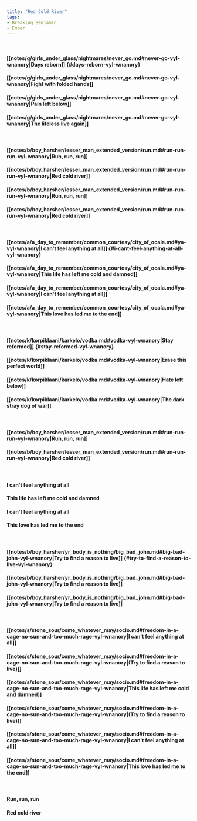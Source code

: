 ```yaml
---
title: "Red Cold River"
tags:
- Breaking Benjamin
- Ember
---
```

&nbsp;
#### [[notes/g/girls_under_glass/nightmares/never_go.md#never-go-vyl-wnanory|Days reborn]] {#days-reborn-vyl-wnanory}
#### [[notes/g/girls_under_glass/nightmares/never_go.md#never-go-vyl-wnanory|Fight with folded hands]]
#### [[notes/g/girls_under_glass/nightmares/never_go.md#never-go-vyl-wnanory|Pain left below]]
#### [[notes/g/girls_under_glass/nightmares/never_go.md#never-go-vyl-wnanory|The lifeless live again]]
&nbsp;
#### [[notes/b/boy_harsher/lesser_man_extended_version/run.md#run-run-run-vyl-wnanory|Run, run, run]]
#### [[notes/b/boy_harsher/lesser_man_extended_version/run.md#run-run-run-vyl-wnanory|Red cold river]]
#### [[notes/b/boy_harsher/lesser_man_extended_version/run.md#run-run-run-vyl-wnanory|Run, run, run]]
#### [[notes/b/boy_harsher/lesser_man_extended_version/run.md#run-run-run-vyl-wnanory|Red cold river]]
&nbsp;
#### [[notes/a/a_day_to_remember/common_courtesy/city_of_ocala.md#ya-vyl-wnanory|I can't feel anything at all]] {#i-cant-feel-anything-at-all-vyl-wnanory}
#### [[notes/a/a_day_to_remember/common_courtesy/city_of_ocala.md#ya-vyl-wnanory|This life has left me cold and damned]]
#### [[notes/a/a_day_to_remember/common_courtesy/city_of_ocala.md#ya-vyl-wnanory|I can't feel anything at all]]
#### [[notes/a/a_day_to_remember/common_courtesy/city_of_ocala.md#ya-vyl-wnanory|This love has led me to the end]]
&nbsp;
#### [[notes/k/korpiklaani/karkelo/vodka.md#vodka-vyl-wnanory|Stay reformed]] {#stay-reformed-vyl-wnanory}
#### [[notes/k/korpiklaani/karkelo/vodka.md#vodka-vyl-wnanory|Erase this perfect world]]
#### [[notes/k/korpiklaani/karkelo/vodka.md#vodka-vyl-wnanory|Hate left below]]
#### [[notes/k/korpiklaani/karkelo/vodka.md#vodka-vyl-wnanory|The dark stray dog of war]]
&nbsp;
#### [[notes/b/boy_harsher/lesser_man_extended_version/run.md#run-run-run-vyl-wnanory|Run, run, run]]
#### [[notes/b/boy_harsher/lesser_man_extended_version/run.md#run-run-run-vyl-wnanory|Red cold river]]
&nbsp;
#### I can't feel anything at all
#### This life has left me cold and damned
#### I can't feel anything at all
#### This love has led me to the end
&nbsp;
#### [[notes/b/boy_harsher/yr_body_is_nothing/big_bad_john.md#big-bad-john-vyl-wnanory|Try to find a reason to live]] {#try-to-find-a-reason-to-live-vyl-wnanory}
#### [[notes/b/boy_harsher/yr_body_is_nothing/big_bad_john.md#big-bad-john-vyl-wnanory|Try to find a reason to live]]
#### [[notes/b/boy_harsher/yr_body_is_nothing/big_bad_john.md#big-bad-john-vyl-wnanory|Try to find a reason to live]]
&nbsp;
#### [[notes/s/stone_sour/come_whatever_may/socio.md#freedom-in-a-cage-no-sun-and-too-much-rage-vyl-wnanory|I can't feel anything at all]]
#### [[notes/s/stone_sour/come_whatever_may/socio.md#freedom-in-a-cage-no-sun-and-too-much-rage-vyl-wnanory|(Try to find a reason to live)]]
#### [[notes/s/stone_sour/come_whatever_may/socio.md#freedom-in-a-cage-no-sun-and-too-much-rage-vyl-wnanory|This life has left me cold and damned]]
#### [[notes/s/stone_sour/come_whatever_may/socio.md#freedom-in-a-cage-no-sun-and-too-much-rage-vyl-wnanory|(Try to find a reason to live)]]
#### [[notes/s/stone_sour/come_whatever_may/socio.md#freedom-in-a-cage-no-sun-and-too-much-rage-vyl-wnanory|I can't feel anything at all]]
#### [[notes/s/stone_sour/come_whatever_may/socio.md#freedom-in-a-cage-no-sun-and-too-much-rage-vyl-wnanory|This love has led me to the end]]
&nbsp;
#### Run, run, run
#### Red cold river
